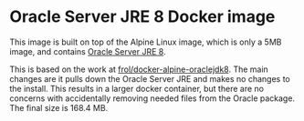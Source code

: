 Oracle Server JRE 8 Docker image
========================

This image is built on top of the Alpine Linux image, which is only a 5MB image, and contains
[Oracle Server JRE 8](http://www.oracle.com/technetwork/java/javase/downloads/server-jre8-downloads-2133154.html).

This is based on the work at [frol/docker-alpine-oraclejdk8](https://github.com/frol/docker-alpine-oraclejdk8).  The main changes are it pulls down the Oracle Server JRE and makes no changes to the install.  This results in a larger docker container, but there are no concerns with accidentally removing needed files from the Oracle package.  The final size is 168.4 MB.
